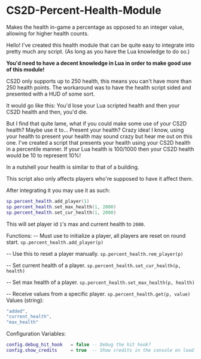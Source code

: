 # CS2D-Percent-Health-Module
Makes the health in-game a percentage as opposed to an integer value, allowing for higher health counts.

Hello! I've created this health module that can be quite easy to integrate into pretty much any script. (As long as you have the Lua knowledge to do so.)

**You'd need to have a decent knowledge in Lua in order to make good use of this module!**

CS2D only supports up to 250 health, this means you can't have more than 250 health points.
The workaround was to have the health script sided and presented with a HUD of some sort.

It would go like this:
You'd lose your Lua scripted health and then your CS2D health and then, you'd die.

But I find that quite lame, what if you could make some use of your CS2D health? Maybe use it to... Present your health?
Crazy idea! I know, using your health to present your health may sound crazy but hear me out on this one.
I've created a script that presents your health using your CS2D health in a percentile manner.
If your Lua health is 100/1000 then your CS2D health would be 10 to represent 10%!

In a nutshell your health is similar to that of a building.

This script also only affects players who're supposed to have it affect them.

After integrating it you may use it as such:
```lua
sp.percent_health.add_player(1)
sp.percent_health.set_max_health(1, 2000)
sp.percent_health.set_cur_health(1, 2000)
```
This will set player id `1`'s max and current health to `2000`.

Functions:
-- Must use to initialize a player, all players are reset on round start.
`sp.percent_health.add_player(p)`

-- Use this to reset a player manually.
`sp.percent_health.rem_player(p)`

-- Set current health of a player.
`sp.percent_health.set_cur_health(p, health)`

-- Set max health of a player.
`sp.percent_health.set_max_health(p, health)`

-- Receive values from a specific player.
`sp.percent_health.get(p, value)`
Values (string):
```lua
"added",
"current_health",
"max_health"
```

Configuration Variables:
```lua
config.debug_hit_hook	= false	-- Debug the hit hook?
config.show_credits		= true	-- Show credits in the console on load?
```
